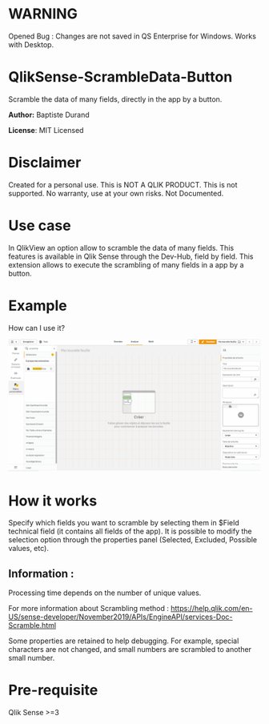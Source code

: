 # WARNING

Opened Bug : Changes are not saved in QS Enterprise for Windows. Works with Desktop.

# QlikSense-ScrambleData-Button

Scramble the data of many fields, directly in the app by a button.

**Author:** Baptiste Durand

**License**: MIT Licensed  

# Disclaimer

Created for a personal use.
This is NOT A QLIK PRODUCT. This is not supported.
No warranty, use at your own risks.
Not Documented.

# Use case
In QlikView an option allow to scramble the data of many fields.
This features is available in Qlik Sense through the Dev-Hub, field by field.
This extension allows to execute the scrambling of many fields in a app by a button.

# Example

How can I use it?

![ScrambleData Qlik Extension](ScrambleData.gif)


# How it works

Specify which fields you want to scramble by selecting them in $Field technical field (it contains all fields of the app).
It is possible to modify the selection option through the properties panel (Selected, Excluded, Possible values, etc).

## Information :
Processing time depends on the number of unique values.

For more information about Scrambling method :
https://help.qlik.com/en-US/sense-developer/November2019/APIs/EngineAPI/services-Doc-Scramble.html

Some properties are retained to help debugging. For example, special characters are not changed, and small numbers are scrambled to another small number.

# Pre-requisite

Qlik Sense >=3



